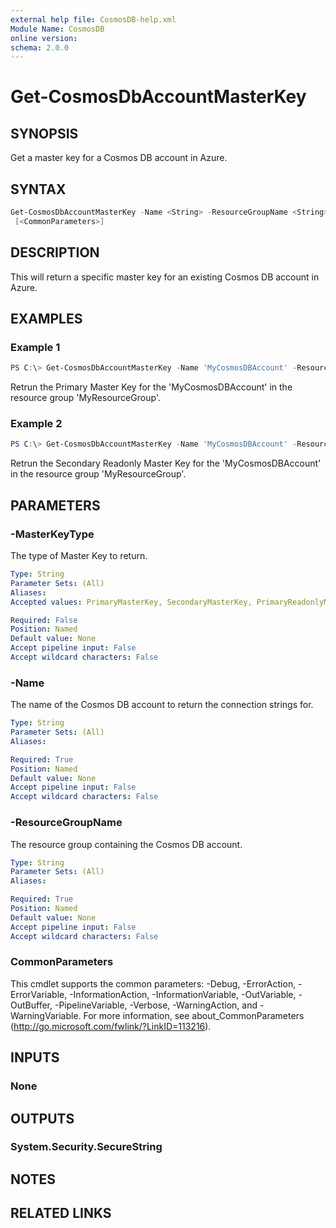 ```yaml
---
external help file: CosmosDB-help.xml
Module Name: CosmosDB
online version:
schema: 2.0.0
---
```


# Get-CosmosDbAccountMasterKey

## SYNOPSIS

Get a master key for a Cosmos DB account in Azure.

## SYNTAX

```powershell
Get-CosmosDbAccountMasterKey -Name <String> -ResourceGroupName <String> [-MasterKeyType <String>]
 [<CommonParameters>]
```

## DESCRIPTION

This will return a specific master key for an existing Cosmos DB account
in Azure.

## EXAMPLES

### Example 1

```powershell
PS C:\> Get-CosmosDbAccountMasterKey -Name 'MyCosmosDBAccount' -ResourceGroupName 'MyResourceGroup'
```

Retrun the Primary Master Key for the 'MyCosmosDBAccount' in the resource group
'MyResourceGroup'.

### Example 2

```powershell
PS C:\> Get-CosmosDbAccountMasterKey -Name 'MyCosmosDBAccount' -ResourceGroupName 'MyResourceGroup' -MasterKeyType 'SecondaryReadonlyMasterKey'
```

Retrun the Secondary Readonly Master Key for the 'MyCosmosDBAccount' in the resource group
'MyResourceGroup'.

## PARAMETERS

### -MasterKeyType

The type of Master Key to return.

```yaml
Type: String
Parameter Sets: (All)
Aliases:
Accepted values: PrimaryMasterKey, SecondaryMasterKey, PrimaryReadonlyMasterKey, SecondaryReadonlyMasterKey

Required: False
Position: Named
Default value: None
Accept pipeline input: False
Accept wildcard characters: False
```

### -Name

The name of the Cosmos DB account to return the connection strings for.

```yaml
Type: String
Parameter Sets: (All)
Aliases:

Required: True
Position: Named
Default value: None
Accept pipeline input: False
Accept wildcard characters: False
```

### -ResourceGroupName

The resource group containing the Cosmos DB account.

```yaml
Type: String
Parameter Sets: (All)
Aliases:

Required: True
Position: Named
Default value: None
Accept pipeline input: False
Accept wildcard characters: False
```

### CommonParameters

This cmdlet supports the common parameters: -Debug, -ErrorAction, -ErrorVariable, -InformationAction, -InformationVariable, -OutVariable, -OutBuffer, -PipelineVariable, -Verbose, -WarningAction, and -WarningVariable. For more information, see about_CommonParameters (http://go.microsoft.com/fwlink/?LinkID=113216).

## INPUTS

### None

## OUTPUTS

### System.Security.SecureString

## NOTES

## RELATED LINKS
